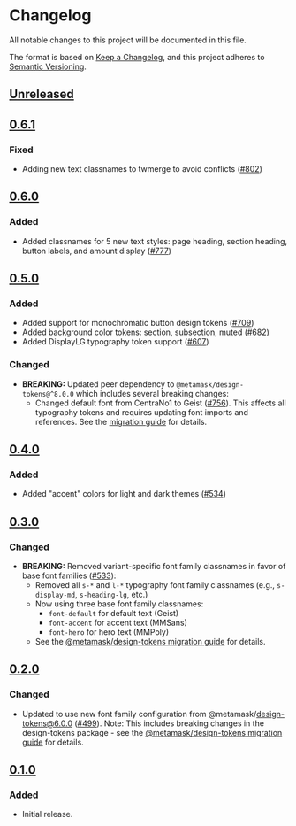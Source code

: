 # Changelog

All notable changes to this project will be documented in this file.

The format is based on [Keep a Changelog](https://keepachangelog.com/en/1.0.0/),
and this project adheres to [Semantic Versioning](https://semver.org/spec/v2.0.0.html).

## [Unreleased]

## [0.6.1]

### Fixed

- Adding new text classnames to twmerge to avoid conflicts ([#802](https://github.com/MetaMask/metamask-design-system/pull/802))

## [0.6.0]

### Added

- Added classnames for 5 new text styles: page heading, section heading, button labels, and amount display ([#777](https://github.com/MetaMask/metamask-design-system/pull/777))

## [0.5.0]

### Added

- Added support for monochromatic button design tokens ([#709](https://github.com/MetaMask/metamask-design-system/pull/709))
- Added background color tokens: section, subsection, muted ([#682](https://github.com/MetaMask/metamask-design-system/pull/682))
- Added DisplayLG typography token support ([#607](https://github.com/MetaMask/metamask-design-system/pull/607))

### Changed

- **BREAKING:** Updated peer dependency to `@metamask/design-tokens@^8.0.0` which includes several breaking changes:
  - Changed default font from CentraNo1 to Geist ([#756](https://github.com/MetaMask/metamask-design-system/pull/756)). This affects all typography tokens and requires updating font imports and references. See the [migration guide](./MIGRATION.md#from-version-700-to-800) for details.

## [0.4.0]

### Added

- Added "accent" colors for light and dark themes ([#534](https://github.com/MetaMask/metamask-design-system/pull/534))

## [0.3.0]

### Changed

- **BREAKING:** Removed variant-specific font family classnames in favor of base font families ([#533](https://github.com/MetaMask/metamask-design-system/pull/533)):
  - Removed all `s-*` and `l-*` typography font family classnames (e.g., `s-display-md`, `s-heading-lg`, etc.)
  - Now using three base font family classnames:
    - `font-default` for default text (Geist)
    - `font-accent` for accent text (MMSans)
    - `font-hero` for hero text (MMPoly)
  - See the [@metamask/design-tokens migration guide](../design-tokens/MIGRATION.md#from-version-600-to-700) for details.

## [0.2.0]

### Changed

- Updated to use new font family configuration from @metamask/design-tokens@6.0.0 ([#499](https://github.com/MetaMask/metamask-design-system/pull/499)). Note: This includes breaking changes in the design-tokens package - see the [@metamask/design-tokens migration guide](../design-tokens/MIGRATION.md#from-version-510-to-600) for details.

## [0.1.0]

### Added

- Initial release.

[Unreleased]: https://github.com/MetaMask/metamask-design-system/compare/@metamask/design-system-tailwind-preset@0.6.1...HEAD
[0.6.1]: https://github.com/MetaMask/metamask-design-system/compare/@metamask/design-system-tailwind-preset@0.6.0...@metamask/design-system-tailwind-preset@0.6.1
[0.6.0]: https://github.com/MetaMask/metamask-design-system/compare/@metamask/design-system-tailwind-preset@0.5.0...@metamask/design-system-tailwind-preset@0.6.0
[0.5.0]: https://github.com/MetaMask/metamask-design-system/compare/@metamask/design-system-tailwind-preset@0.4.0...@metamask/design-system-tailwind-preset@0.5.0
[0.4.0]: https://github.com/MetaMask/metamask-design-system/compare/@metamask/design-system-tailwind-preset@0.3.0...@metamask/design-system-tailwind-preset@0.4.0
[0.3.0]: https://github.com/MetaMask/metamask-design-system/compare/@metamask/design-system-tailwind-preset@0.2.0...@metamask/design-system-tailwind-preset@0.3.0
[0.2.0]: https://github.com/MetaMask/metamask-design-system/compare/@metamask/design-system-tailwind-preset@0.1.0...@metamask/design-system-tailwind-preset@0.2.0
[0.1.0]: https://github.com/MetaMask/metamask-design-system/releases/tag/@metamask/design-system-tailwind-preset@0.1.0
